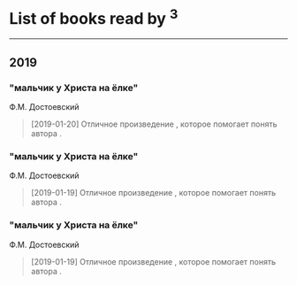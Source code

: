 # List of books read by [](http://vk.com/id382205963)<sup>3</sup>
---

## 2019

### "мальчик у Христа на ёлке"
Ф.М. Достоевский
> [2019-01-20] Отличное произведение , которое помогает понять автора .


### "мальчик у Христа на ёлке"
Ф.М. Достоевский
> [2019-01-19] Отличное произведение , которое помогает понять автора .


### "мальчик у Христа на ёлке"
Ф.М. Достоевский
> [2019-01-19] Отличное произведение , которое помогает понять автора .



